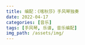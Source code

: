 ```yaml
---
title: 编配：《喀秋莎》手风琴独奏
date: 2022-04-17
categories: [音乐]
tags: [手风琴, 乐谱, 音乐编配]
img_path: /assets/img/
---
```



